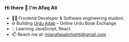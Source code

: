 ### Hi there 👋 I'm Afaq Ali

- 👨‍💻 Frontend Developer & Software engineering student.
- 🌐 Building [Urdu Adab](#) – Online Urdu Book Exchange  
- 💡 Learning JavaScript, React.
- 📫 Reach me at: mianafaqalichishti@gmail.com
